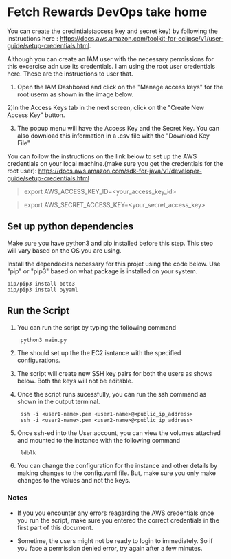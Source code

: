 # Fetch Rewards DevOps take home

You can create the credintials(access key and secret key) by following the instructions here : 
https://docs.aws.amazon.com/toolkit-for-eclipse/v1/user-guide/setup-credentials.html.

Although you can create an IAM user with the necessary permissions for this excercise adn use its credentials. I am using the root user credentials here. These are the instructions to user that.

1) Open the IAM Dashboard and click on the "Manage access  keys" for the root userm as shown in the image below.

2)In the Access Keys tab in the next screen, click on the "Create New Access Key" button.

3) The popup menu will have the Access Key and the Secret Key. You can also download this information in a .csv file with the "Download Key File"


You can follow the instructions on the link below to set up the AWS credentials on your local machine.(make sure you get the credentials for the root user): https://docs.aws.amazon.com/sdk-for-java/v1/developer-guide/setup-credentials.html

>   export AWS_ACCESS_KEY_ID=<your_access_key_id>

>   export AWS_SECRET_ACCESS_KEY=<your_secret_access_key>

## Set up python dependencies
Make sure you have python3 and pip installed before this step. This step will vary based on the OS you are using.

Install the dependecies necessary for this projet using the code below. Use "pip" or "pip3" based on what package is installed on your system.

    pip/pip3 install boto3
    pip/pip3 install pyyaml

## Run the Script

1) You can run the script by typing the following command

        python3 main.py

2) The should set up the the EC2 isntance with the specified configurations.

3) The script will create new SSH key pairs for both the users as shows below. Both the keys will not be editable.

4) Once the script runs sucessfully, you can run the ssh command as shown in the output terminal.
        
        ssh -i <user1-name>.pem <user1-name>@<public_ip_address>
        ssh -i <user2-name>.pem <user2-name>@<public_ip_address>

5) Once ssh-ed into the User account, you can view the volumes attached and mounted to the instance with the following command

        ldblk

6) You can change the configuration for the instance and other details by making changes to the config.yaml file. But, make sure you only make changes to the values and not the keys.

### Notes

* If you you encounter any errors reagarding the AWS credentials once you run the script, make sure you entered the correct credentials in the first part of this document.

* Sometime, the users might not be ready to login to immediately. So if you face a permission denied error, try again after a few minutes. 